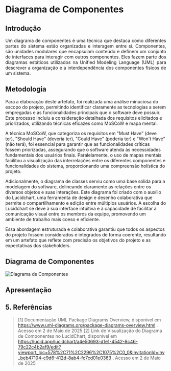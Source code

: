 # Diagrama de Componentes

## Introdução
<p align="justify"> Um diagrama de componentes é uma técnica que destaca como diferentes partes do sistema estão organizadas e interagem entre si. Componentes, são unidades modulares que encapsulam conteúdo e definem um conjunto de interfaces para interagir com outros componentes. Eles fazem parte dos diagramas estáticos utilizados na Unified Modeling Language (UML) para descrever a organização e a interdependência dos componentes físicos de um sistema.</p>

## Metodologia
Para a elaboração deste artefato, foi realizada uma análise minuciosa do escopo do projeto, permitindo identificar claramente as tecnologias a serem empregadas e as funcionalidades principais que o software deve possuir. Este processo incluiu a consideração detalhada dos requisitos elicitados e priorizados, utilizando técnicas eficazes como MoSCoW e mapa mental.

A técnica MoSCoW, que categoriza os requisitos em "Must Have" (deve ter), "Should Have" (deveria ter), "Could Have" (poderia ter) e "Won't Have" (não terá), foi essencial para garantir que as funcionalidades críticas fossem priorizadas, assegurando que o software atenda às necessidades fundamentais dos usuários finais. Paralelamente, o uso de mapas mentais facilitou a visualização das interrelações entre os diferentes componentes e funcionalidades do sistema, proporcionando uma compreensão holística do projeto.

Adicionalmente, o diagrama de classes serviu como uma base sólida para a modelagem do software, delineando claramente as relações entre os diversos objetos e suas interações. Este diagrama foi criado com o auxílio do Lucidchart, uma ferramenta de design e desenho colaborativa que permite o compartilhamento e edição entre múltiplos usuários. A escolha do Lucidchart se deve à sua interface intuitiva e à capacidade de facilitar a comunicação visual entre os membros da equipe, promovendo um ambiente de trabalho mais coeso e eficiente.

Essa abordagem estruturada e colaborativa garantiu que todos os aspectos do projeto fossem considerados e integrados de forma coerente, resultando em um artefato que reflete com precisão os objetivos do projeto e as expectativas dos stakeholders.

## Diagrama de Componentes
![Diagrama de Componentes]()

## Apresentação

## 5. Referências

> [1] Documentação UML Package Diagrams Overview, disponível em https://www.uml-diagrams.org/package-diagrams-overview.html . Acesso em 2 de Maio de 2025
> [2] Link de Visualização do Diagrama de Componentes no LucidChart, disponível em https://lucid.app/lucidchart/a4e50693-d1e1-4542-8c46-79c22c4b2af9/edit?viewport_loc=578%2C71%2C2296%2C1075%2C0_0&invitationId=inv_beb47104-c9d6-412d-8ab4-fc7cd01e0363 . Acesso em 2 de Maio de 2025
